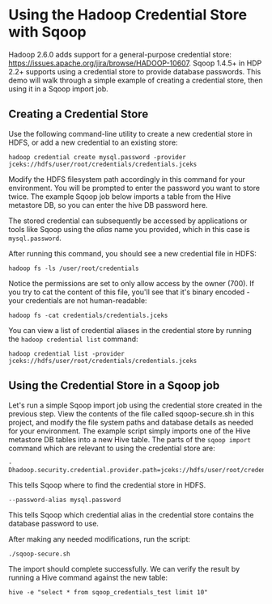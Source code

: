 Using the Hadoop Credential Store with Sqoop
============================================

Hadoop 2.6.0 adds support for a general-purpose credential store: https://issues.apache.org/jira/browse/HADOOP-10607. Sqoop 1.4.5+ in HDP 2.2+ supports using a credential store to provide database passwords. This demo will walk through a simple example of creating a credential store, then using it in a Sqoop import job.

Creating a Credential Store
---------------------------

Use the following command-line utility to create a new credential store in HDFS, or add a new credential to an existing store:

```
hadoop credential create mysql.password -provider jceks://hdfs/user/root/credentials/credentials.jceks
```

Modify the HDFS filesystem path accordingly in this command for your environment. You will be prompted to enter the password you want to store twice. The example Sqoop job below imports a table from the Hive metastore DB, so you can enter the hive DB password here. 

The stored credential can subsequently be accessed by applications or tools like Sqoop using the *alias* name you provided, which in this case is `mysql.password`.

After running this command, you should see a new credential file in HDFS:

```
hadoop fs -ls /user/root/credentials
```

Notice the permissions are set to only allow access by the owner (700). If you try to cat the content of this file, you'll see that it's binary encoded - your credentials are not human-readable:

```
hadoop fs -cat credentials/credentials.jceks
```

You can view a list of credential aliases in the credential store by running the `hadoop credential list` command:

```
hadoop credential list -provider jceks://hdfs/user/root/credentials/credentials.jceks
```

Using the Credential Store in a Sqoop job
-----------------------------------------

Let's run a simple Sqoop import job using the credential store created in the previous step. View the contents of the file called sqoop-secure.sh in this project, and modify the file system paths and database details as needed for your environment. The example script simply imports one of the Hive metastore DB tables into a new Hive table. The parts of the `sqoop import` command which are relevant to using the credential store are:

```
-Dhadoop.security.credential.provider.path=jceks://hdfs/user/root/credentials/credentials.jceks
```
This tells Sqoop where to find the credential store in HDFS.

```
--password-alias mysql.password
```
This tells Sqoop which credential alias in the credential store contains the database password to use.

After making any needed modifications, run the script:

```
./sqoop-secure.sh
```

The import should complete successfully. We can verify the result by running a Hive command against the new table:

```
hive -e "select * from sqoop_credentials_test limit 10" 
```

